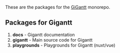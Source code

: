 <p>These are the packages for the <a href="https://github.com/terrnitllc" target="_blank">GiGantt</a> monorepo.</p>

## Packages for Gigantt

1. **docs** - Gigantt documentation
2. **gigantt** - Main source code for Gigantt
2. **playgrounds** - Playgrounds for Gigantt (nuxt/vue) 
